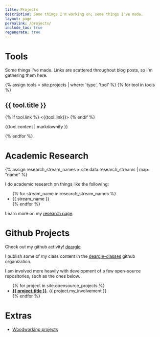 ```yaml
---
title: Projects
description: Some things I'm working on; some things I've made.
layout: page
permalink: /projects/
include_toc: true
regenerate: true
---
```


<h1 class='display-3'>Tools</h1>

Some things I've made. Links are scattered throughout blog posts, so I'm gathering them here.


{% assign tools = site.projects | where: 'type', 'tool' %}
{% for tool in tools %}
<h2 class='' {% if tool.title_short %}data-toc-text="{{ tool.title_short }}"{% endif %}>{{ tool.title }}</h2>

{% if tool.link %}
<{{tool.link}}>
{% endif %}

{{tool.content | markdownify }}

{% endfor %}


<h1 class='display-3'>Academic Research</h1>

{% assign research_stream_names = site.data.research_streams | map: "name"  %}

I do academic research on things like the following:
<ul>
{% for stream_name in research_stream_names %}
<li>{{ stream_name }}</li>
{% endfor %}
</ul>

Learn more on my <a href="{% link research.md %}">research page</a>.


<h1 class='display-3'>Github Projects</h1>

Check out my github activity! <a href="{{ site.github_username }}"><i class="fab fa-github"></i> deargle</a>

I publish some of my class content in the
[<i class="fab fa-github"></i> deargle-classes](https://github.com/deargle-classes)
github organization.

I am involved more heavily with development of a few open-source repositories, such as the ones below.

<ul>
{% for project in site.opensource_projects %}
<li> <strong><a href="{{ project.repo_link }}">{{ project.title }}</a></strong>. {{ project.my_involvement }}  </li>
{% endfor %}
</ul>



<h1 class='display-3'>Extras</h1>

<div class="mb-2">
  <ul>
    <li><a href="{% link woodworking.md %}">Woodworking projects</a></li>
  </ul>
</div>

